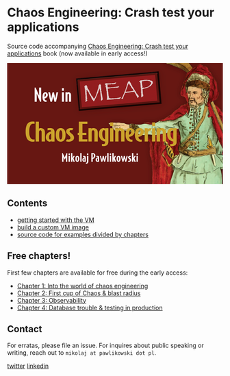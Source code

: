# Chaos Engineering: Crash test your applications

Source code accompanying [Chaos Engineering: Crash test your applications](https://www.manning.com/books/chaos-engineering?a_aid=chaos&a_bid=d3243216) book (now available in early access!)

[![](./extras/DOTD_NewMEAP_Pawlikowski.png)](https://www.manning.com/books/chaos-engineering?a_aid=chaos&a_bid=d3243216)

## Contents

- [getting started with the VM](./getting-started.md)
- [build a custom VM image](./vm)
- [source code for examples divided by chapters](./examples)

## Free chapters!

First few chapters are available for free during the early access:

  - [Chapter 1: Into the world of chaos engineering](https://livebook.manning.com/book/chaos-engineering/chapter-1?origin=github.com)
  - [Chapter 2: First cup of Chaos & blast radius](https://livebook.manning.com/book/chaos-engineering/chapter-2?origin=github.com)
  - [Chapter 3: Observability](https://livebook.manning.com/book/chaos-engineering/chapter-3?origin=github.com)
  - [Chapter 4: Database trouble & testing in production](https://livebook.manning.com/book/chaos-engineering/chapter-4?origin=github.com)

## Contact

For erratas, please file an issue. For inquires about public speaking or writing, reach out to `mikolaj at pawlikowski dot pl`.

[twitter](https://twitter.com/mikopawlikowski) [linkedin](https://www.linkedin.com/in/mikolajpawlikowski/)
